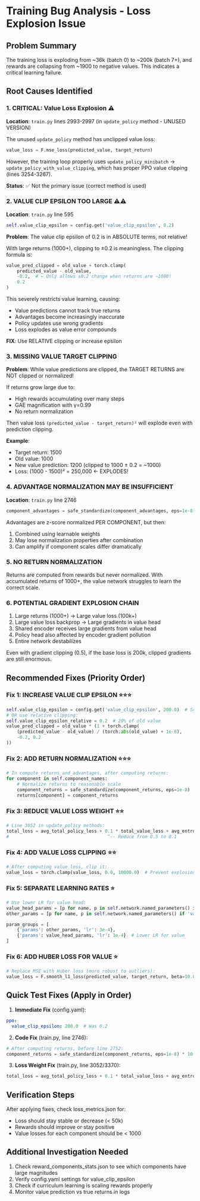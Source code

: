 # Training Bug Analysis - Loss Explosion Issue

## Problem Summary
The training loss is exploding from ~36k (batch 0) to ~200k (batch 7+), and rewards are collapsing from ~1900 to negative values. This indicates a critical learning failure.

## Root Causes Identified

### 1. **CRITICAL: Value Loss Explosion** ⚠️

**Location**: `train.py` lines 2993-2997 (in `update_policy` method - UNUSED VERSION)

The unused `update_policy` method has unclipped value loss:
```python
value_loss = F.mse_loss(predicted_value, target_return)
```

However, the training loop properly uses `update_policy_minibatch` → `update_policy_with_value_clipping`, which has proper PPO value clipping (lines 3254-3267).

**Status**: ✅ Not the primary issue (correct method is used)

### 2. **VALUE CLIP EPSILON TOO LARGE** ⚠️⚠️

**Location**: `train.py` line 595

```python
self.value_clip_epsilon = config.get('value_clip_epsilon', 0.2)
```

**Problem**: The value clip epsilon of 0.2 is in ABSOLUTE terms, not relative!

With large returns (1000+), clipping to ±0.2 is meaningless. The clipping formula is:
```python
value_pred_clipped = old_value + torch.clamp(
    predicted_value - old_value,
    -0.2,  # ← Only allows ±0.2 change when returns are ~1000!
    0.2
)
```

This severely restricts value learning, causing:
- Value predictions cannot track true returns
- Advantages become increasingly inaccurate
- Policy updates use wrong gradients
- Loss explodes as value error compounds

**FIX**: Use RELATIVE clipping or increase epsilon

### 3. **MISSING VALUE TARGET CLIPPING**

**Problem**: While value predictions are clipped, the TARGET RETURNS are NOT clipped or normalized!

If returns grow large due to:
- High rewards accumulating over many steps
- GAE magnification with γ=0.99
- No return normalization

Then value loss `(predicted_value - target_return)²` will explode even with prediction clipping.

**Example**:
- Target return: 1500
- Old value: 1000  
- New value prediction: 1200 (clipped to 1000 ± 0.2 = ~1000)
- Loss: (1000 - 1500)² = 250,000 ← EXPLODES!

### 4. **ADVANTAGE NORMALIZATION MAY BE INSUFFICIENT**

**Location**: `train.py` line 2746

```python
component_advantages = safe_standardize(component_advantages, eps=1e-8)
```

Advantages are z-score normalized PER COMPONENT, but then:
1. Combined using learnable weights
2. May lose normalization properties after combination
3. Can amplify if component scales differ dramatically

### 5. **NO RETURN NORMALIZATION**

Returns are computed from rewards but never normalized. With accumulated returns of 1000+, the value network struggles to learn the correct scale.

### 6. **POTENTIAL GRADIENT EXPLOSION CHAIN**

1. Large returns (1000+) → Large value loss (100k+)
2. Large value loss backprop → Large gradients in value head
3. Shared encoder receives large gradients from value head
4. Policy head also affected by encoder gradient pollution
5. Entire network destabilizes

Even with gradient clipping (0.5), if the base loss is 200k, clipped gradients are still enormous.

## Recommended Fixes (Priority Order)

### Fix 1: INCREASE VALUE CLIP EPSILON ⭐⭐⭐
```python
self.value_clip_epsilon = config.get('value_clip_epsilon', 200.0)  # Scale with typical returns
# OR use relative clipping:
self.value_clip_epsilon_relative = 0.2  # 20% of old value
value_pred_clipped = old_value * (1 + torch.clamp(
    (predicted_value - old_value) / (torch.abs(old_value) + 1e-8),
    -0.2, 0.2
))
```

### Fix 2: ADD RETURN NORMALIZATION ⭐⭐⭐
```python
# In compute_returns_and_advantages, after computing returns:
for component in self.component_names:
    # Normalize returns to reasonable scale
    component_returns = safe_standardize(component_returns, eps=1e-8)
    returns[component] = component_returns
```

### Fix 3: REDUCE VALUE LOSS WEIGHT ⭐⭐
```python
# Line 3052 in update_policy methods:
total_loss = avg_total_policy_loss + 0.1 * total_value_loss + avg_entropy_loss + entropy_bonus
#                                     ^-- Reduce from 0.5 to 0.1
```

### Fix 4: ADD VALUE LOSS CLIPPING ⭐⭐
```python
# After computing value_loss, clip it:
value_loss = torch.clamp(value_loss, 0.0, 10000.0)  # Prevent explosion
```

### Fix 5: SEPARATE LEARNING RATES ⭐
```python
# Use lower LR for value head:
value_head_params = [p for name, p in self.network.named_parameters() if 'value' in name]
other_params = [p for name, p in self.network.named_parameters() if 'value' not in name]

param_groups = [
    {'params': other_params, 'lr': 3e-4},
    {'params': value_head_params, 'lr': 1e-4}  # Lower LR for value
]
```

### Fix 6: ADD HUBER LOSS FOR VALUE ⭐
```python
# Replace MSE with Huber loss (more robust to outliers):
value_loss = F.smooth_l1_loss(predicted_value, target_return, beta=10.0)
```

## Quick Test Fixes (Apply in Order)

1. **Immediate Fix** (config.yaml):
```yaml
ppo:
  value_clip_epsilon: 200.0  # Was 0.2
```

2. **Code Fix** (train.py, line 2746):
```python
# After computing returns, before line 2752:
component_returns = safe_standardize(component_returns, eps=1e-8) * 10.0  # Normalize to reasonable scale
```

3. **Loss Weight Fix** (train.py, line 3052/3370):
```python
total_loss = avg_total_policy_loss + 0.1 * total_value_loss + avg_entropy_loss + entropy_bonus
```

## Verification Steps

After applying fixes, check loss_metrics.json for:
- Loss should stay stable or decrease (< 50k)
- Rewards should improve or stay positive
- Value losses for each component should be < 1000

## Additional Investigation Needed

1. Check reward_components_stats.json to see which components have large magnitudes
2. Verify config.yaml settings for value_clip_epsilon
3. Check if curriculum learning is scaling rewards properly
4. Monitor value prediction vs true returns in logs
